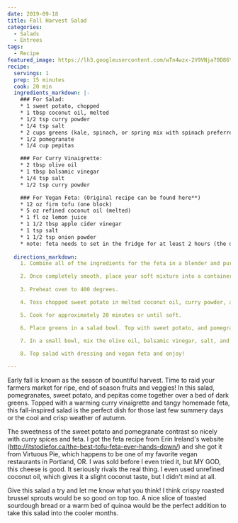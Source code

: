 ```yaml
---
date: 2019-09-18 
title: Fall Harvest Salad
categories: 
  - Salads
  - Entrees
tags:
  - Recipe
featured_image: https://lh3.googleusercontent.com/wTn4wzx-2V9VNja70D86Y2apBLiY7AbkmiQPIQ2CxMBqsygYoDin8wLAykFGJKvDRPytL09sgELkHC9H29mRDEtPT-UiwBTdF4-WInBcyMbjJficZ6_VXUM7P7NuWpUvovT2qX5fi5s=w2400 
recipe:
  servings: 1
  prep: 15 minutes
  cook: 20 min
  ingredients_markdown: |-
    ### For Salad:
    * 1 sweet potato, chopped
    * 1 tbsp coconut oil, melted
    * 1/2 tsp curry powder
    * 1/4 tsp salt
    * 2 cups greens (kale, spinach, or spring mix with spinach preferred)
    * 1/2 pomegranate
    * 1/4 cup pepitas

    ### For Curry Vinaigrette:
    * 2 tbsp olive oil
    * 1 tbsp balsamic vinegar
    * 1/4 tsp salt
    * 1/2 tsp curry powder

    ### For Vegan Feta: (Original recipe can be found here**)
    * 12 oz firm tofu (one block)
    * 5 oz refined coconut oil (melted)
    * 1 fl oz lemon juice
    * 1 1/2 tbsp apple cider vinegar
    * 1 tsp salt
    * 1 1/2 tsp onion powder
    * note: feta needs to set in the fridge for at least 2 hours (the original recipe recommends 5)
    
  directions_markdown:
    1. Combine all of the ingredients for the feta in a blender and puree until extremely smooth. You may need to stop, scrape down the sides and blend some more a few times.

    2. Once completely smooth, place your soft mixture into a container or appropriately shaped mold and seal with a cover. Place in fridge until firm.
    
    3. Preheat oven to 400 degrees.

    4. Toss chopped sweet potato in melted coconut oil, curry powder, and salt.

    5. Cook for approximately 20 minutes or until soft.

    6. Place greens in a salad bowl. Top with sweet potato, and pomegranate seeds, and pepitas.

    7. In a small bowl, mix the olive oil, balsamic vinegar, salt, and curry powder to make dressing.
    
    8. Top salad with dressing and vegan feta and enjoy!

---
```

Early fall is known as the season of bountiful harvest. Time to raid your farmers market for ripe, end of season fruits and veggies! In this salad, pomegranates, sweet potato, and pepitas come together over a bed of dark greens. Topped with a warming curry vinaigrette and tangy homemade feta, this fall-inspired salad is the perfect dish for those last few summery days or the cool and crisp weather of autumn.

The sweetness of the sweet potato and pomegranate contrast so nicely with curry spices and feta. I got the feta recipe from Erin Ireland's website (http://itstodiefor.ca/the-best-tofu-feta-ever-hands-down/) and she got it from Virtuous Pie, which happens to be one of my favorite vegan restaurants in Portland, OR. I was sold before I even tried it, but MY GOD, this cheese is good. It seriously rivals the real thing. I even used unrefined coconut oil, which gives it a slight coconut taste, but I didn't mind at all.

Give this salad a try and let me know what you think! I think crispy roasted brussel sprouts would be so good on top too. A nice slice of toasted sourdough bread or a warm bed of quinoa would be the perfect addition to take this salad into the cooler months. 